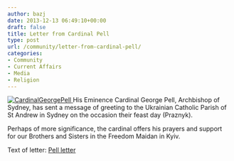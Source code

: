 ```yaml
---
author: bazj
date: 2013-12-13 06:49:10+00:00
draft: false
title: Letter from Cardinal Pell
type: post
url: /community/letter-from-cardinal-pell/
categories:
- Community
- Current Affairs
- Media
- Religion
---
```


[![CardinalGeorgePell](http://www.ozeukes.com/wp-content/uploads/2013/12/CardinalGeorgePell.jpg)
](http://www.ozeukes.com/wp-content/uploads/2013/12/CardinalGeorgePell.jpg)His Eminence Cardinal George Pell, Archbishop of Sydney, has sent a message of greeting to the Ukrainian Catholic Parish of St Andrew in Sydney on the occasion their feast day (Praznyk).

Perhaps of more significance, the cardinal offers his prayers and support for our Brothers and Sisters in the Freedom Maidan in Kyiv. 

Text of letter: [Pell letter](http://www.ozeukes.com/wp-content/uploads/2013/12/Pell-letter.pdf)
